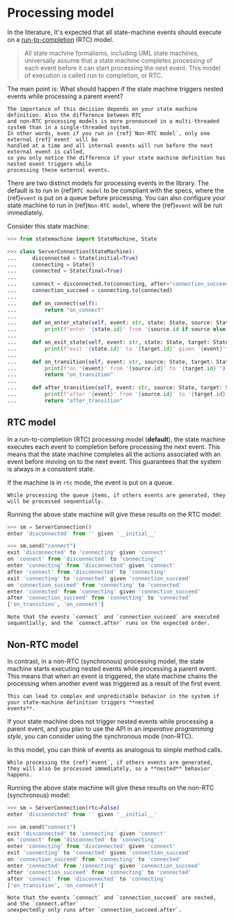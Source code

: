 # Processing model

In the literature, It's expected that all state-machine events should execute on a
[run-to-completion](https://en.wikipedia.org/wiki/UML_state_machine#Run-to-completion_execution_model)
(RTC) model.

> All state machine formalisms, including UML state machines, universally assume that a state machine
> completes processing of each event before it can start processing the next event. This model of
> execution is called run to completion, or RTC.

The main point is: What should happen if the state machine triggers nested events while processing a parent event?

```{hint}
The importance of this decision depends on your state machine definition. Also the difference between RTC
and non-RTC processing models is more pronounced in a multi-threaded system than in a single-threaded system.
In other words, even if you run in {ref}`Non-RTC model`, only one external {ref}`event` will be
handled at a time and all internal events will run before the next external event is called,
so you only notice the difference if your state machine definition has nested event triggers while
processing these external events.
```

There are two distinct models for processing events in the library. The default is to run in
{ref}`RTC model` to be compliant with the specs, where the {ref}`event` is put on a
queue before processing. You can also configure your state machine to run in
{ref}`Non-RTC model`, where the {ref}`event` will be run immediately.

Consider this state machine:

```py
>>> from statemachine import StateMachine, State

>>> class ServerConnection(StateMachine):
...     disconnected = State(initial=True)
...     connecting = State()
...     connected = State(final=True)
...
...     connect = disconnected.to(connecting, after="connection_succeed")
...     connection_succeed = connecting.to(connected)
...
...     def on_connect(self):
...         return "on_connect"
...
...     def on_enter_state(self, event: str, state: State, source: State):
...         print(f"enter '{state.id}' from '{source.id if source else ''}' given '{event}'")
...
...     def on_exit_state(self, event: str, state: State, target: State):
...         print(f"exit '{state.id}' to '{target.id}' given '{event}'")
...
...     def on_transition(self, event: str, source: State, target: State):
...         print(f"on '{event}' from '{source.id}' to '{target.id}'")
...         return "on_transition"
...
...     def after_transition(self, event: str, source: State, target: State):
...         print(f"after '{event}' from '{source.id}' to '{target.id}'")
...         return "after_transition"

```

## RTC model

In a run-to-completion (RTC) processing model (**default**), the state machine executes each event to completion before processing the next event. This means that the state machine completes all the actions associated with an event before moving on to the next event. This guarantees that the system is always in a consistent state.

If the machine is in `rtc` mode, the event is put on a queue.

```{note}
While processing the queue items, if others events are generated, they will be processed sequentially.
```

Running the above state machine will give these results on the RTC model:

```py
>>> sm = ServerConnection()
enter 'disconnected' from '' given '__initial__'

>>> sm.send("connect")
exit 'disconnected' to 'connecting' given 'connect'
on 'connect' from 'disconnected' to 'connecting'
enter 'connecting' from 'disconnected' given 'connect'
after 'connect' from 'disconnected' to 'connecting'
exit 'connecting' to 'connected' given 'connection_succeed'
on 'connection_succeed' from 'connecting' to 'connected'
enter 'connected' from 'connecting' given 'connection_succeed'
after 'connection_succeed' from 'connecting' to 'connected'
['on_transition', 'on_connect']

```

```{note}
Note that the events `connect` and `connection_succeed` are executed sequentially, and the `connect.after` runs on the expected order.
```

## Non-RTC model

In contrast, in a non-RTC (synchronous) processing model, the state machine starts executing nested events
while processing a parent event. This means that when an event is triggered, the state machine
chains the processing when another event was triggered as a result of the first event.

```{warning}
This can lead to complex and unpredictable behavior in the system if your state-machine definition triggers **nested
events**.
```

If your state machine does not trigger nested events while processing a parent event,
and you plan to use the API in an _imperative programming style_, you can consider using the synchronous mode (non-RTC).

In this model, you can think of events as analogous to simple method calls.

```{note}
While processing the {ref}`event`, if others events are generated, they will also be processed immediately, so a **nested** behavior happens.
```

Running the above state machine will give these results on the non-RTC (synchronous) model:

```py
>>> sm = ServerConnection(rtc=False)
enter 'disconnected' from '' given '__initial__'

>>> sm.send("connect")
exit 'disconnected' to 'connecting' given 'connect'
on 'connect' from 'disconnected' to 'connecting'
enter 'connecting' from 'disconnected' given 'connect'
exit 'connecting' to 'connected' given 'connection_succeed'
on 'connection_succeed' from 'connecting' to 'connected'
enter 'connected' from 'connecting' given 'connection_succeed'
after 'connection_succeed' from 'connecting' to 'connected'
after 'connect' from 'disconnected' to 'connecting'
['on_transition', 'on_connect']

```

```{note}
Note that the events `connect` and `connection_succeed` are nested, and the `connect.after`
unexpectedly only runs after `connection_succeed.after`.
```
